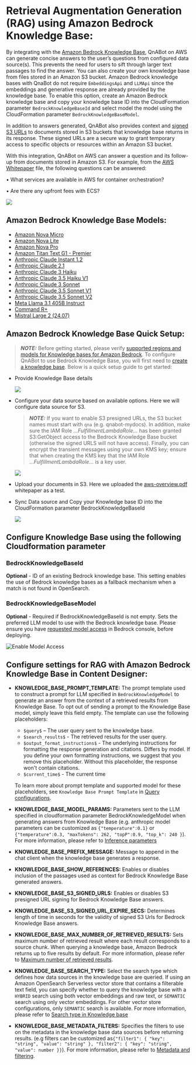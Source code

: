 # Retrieval Augmentation Generation (RAG) using Amazon Bedrock Knowledge Base:

By integrating with the [Amazon Bedrock Knowledge Base](https://aws.amazon.com/bedrock/knowledge-bases/), QnABot on AWS can generate concise answers to the user’s questions from configured data source(s). This prevents the need for users to sift through larger text passages to find the answer. You can also create your own knowledge base from files stored in an Amazon S3 bucket. Amazon Bedrock knowledge bases with QnaBot do not require `EmbeddingsApi` and `LLMApi` since the embeddings and generative response are already provided by the knowledge base. To enable this option, create an Amazon Bedrock knowledge base and copy your knowledge base ID into the CloudFormation parameter `BedrockKnowledgeBaseId` and select model the model using the CloudFormation parameter `BedrockKnowledgeBaseModel`. 

In addition to answers generated, QnABot also provides context and [signed S3 URLs](https://docs.aws.amazon.com/AmazonS3/latest/userguide/using-presigned-url.html) to documents stored in S3 buckets that knowledge base returns in its response. These signed URLs are a secure way to grant temporary access to specific objects or resources within an Amazon S3 bucket.

With this integration, QnABot on AWS can answer a question and its follow-up from documents stored in Amazon S3. For example, from the [AWS Whitepaper](https://docs.aws.amazon.com/pdfs/whitepapers/latest/aws-overview/aws-overview.pdf) file, the following questions can be answered:

•	What services are available in AWS for container orchestration?

•	Are there any upfront fees with ECS?

![](./images/image0.png)


## Amazon Bedrock Knowledge Base Models:
- [Amazon Nova Micro](https://us-east-1.console.aws.amazon.com/bedrock/home?region=us-east-1#/model-catalog/serverless/amazon.nova-micro-v1:0)
- [Amazon Nova Lite](https://us-east-1.console.aws.amazon.com/bedrock/home?region=us-east-1#/model-catalog/serverless/amazon.nova-lite-v1:0)
- [Amazon Nova Pro](https://us-east-1.console.aws.amazon.com/bedrock/home?region=us-east-1#/model-catalog/serverless/amazon.nova-pro-v1:0)
- [Amazon Titan Text G1 - Premier](https://us-east-1.console.aws.amazon.com/bedrock/home?region=us-east-1#/providers?model=amazon.titan-text-premier-v1:0)
- [Anthropic Claude Instant 1.2](https://us-east-1.console.aws.amazon.com/bedrock/home?region=us-east-1#/providers?model=anthropic.claude-instant-v1)
- [Anthropic Claude 2.1](https://us-east-1.console.aws.amazon.com/bedrock/home?region=us-east-1#/providers?model=anthropic.claude-v2:1)
- [Anthropic Claude 3 Haiku](https://us-east-1.console.aws.amazon.com/bedrock/home?region=us-east-1#/providers?model=anthropic.claude-3-haiku-20240307-v1:0)
- [Anthropic Claude 3.5 Haiku V1](https://us-east-1.console.aws.amazon.com/bedrock/home?region=us-east-1#/model-catalog/serverless/anthropic.claude-3-5-haiku-20241022-v1:0)
- [Anthropic Claude 3 Sonnet](https://us-east-1.console.aws.amazon.com/bedrock/home?region=us-east-1#/providers?model=anthropic.claude-3-sonnet-20240229-v1:0)
- [Anthropic Claude 3.5 Sonnet V1](https://us-east-1.console.aws.amazon.com/bedrock/home?region=us-east-1#/providers?model=anthropic.claude-3-5-sonnet-20240620-v1:0)
- [Anthropic Claude 3.5 Sonnet V2](https://us-east-1.console.aws.amazon.com/bedrock/home?region=us-east-1#/providers?model=anthropic.claude-3-5-sonnet-20241022-v2:0)
- [Meta Llama 3.1 405B Instruct](https://us-east-1.console.aws.amazon.com/bedrock/home?region=us-east-1#/providers?model=meta.llama3-1-405b-instruct-v1:0)
- [Command R+](https://us-east-1.console.aws.amazon.com/bedrock/home?region=us-east-1#/providers?model=cohere.command-r-plus-v1:0)
- [Mistral Large 2 (24.07)](https://us-east-1.console.aws.amazon.com/bedrock/home?region=us-east-1#/providers?model=mistral.mistral-large-2407-v1:0)


## Amazon Bedrock Knowledge Base Quick Setup:
> **_NOTE:_** 
Before getting started, please verify [supported regions and models for Knowledge bases for Amazon Bedrock](https://docs.aws.amazon.com/bedrock/latest/userguide/knowledge-base-supported.html). To configure QnABot to use Bedrock Knowledge Base, you will first need to [create a knowledge base](https://docs.aws.amazon.com/bedrock/latest/userguide/knowledge-base-create.html). Below is a quick setup guide to get started:

- Provide Knowledge Base details

    ![](./images/image1.png)

- Configure your data source based on available options. Here we will configure data source for S3. 
    > **_NOTE:_** If you want to enable S3 presigned URLs, the S3 bucket names must start with `qna` (e.g. qnabot-mydocs). In addition, make sure the IAM Role *...FulfillmentLambdaRole...* has been granted S3:GetObject access to the Bedrock Knowledge Base bucket (otherwise the signed URLS will not have access). Finally, you can encrypt the transient messages using your own KMS key; ensure that when creating the KMS key that the IAM Role *...FulfillmentLambdaRole...* is a key user.
    
    ![](./images/image2.png)

- Upload your documents in S3. Here we uploaded the [aws-overview.pdf](https://docs.aws.amazon.com/pdfs/whitepapers/latest/aws-overview/aws-overview.pdf) whitepaper as a test.

- Sync Data source and Copy your Knowledge base ID into the CloudFormation parameter BedrockKnowledgeBaseId

    ![](./images/image3.png)


## Configure Knowledge Base using the following Cloudformation parameter

### BedrockKnowledgeBaseId

**Optional** - ID of an existing Bedrock knowledge base. This setting enables the use of Bedrock knowledge bases as a fallback mechanism when a match is not found in OpenSearch.


### BedrockKnowledgeBaseModel

**Optional** -  Required if BedrockKnowledgeBaseId is not empty. Sets the preferred LLM model to use with the Bedrock knowledge base. Please ensure you have [requested model access](https://docs.aws.amazon.com/bedrock/latest/userguide/model-access.html) in Bedrock console, before deploying.

![Enable Model Access](./images/model_access_for_kb.png)



## Configure settings for RAG with Amazon Bedrock Knowledge Base in Content Designer:

- **KNOWLEDGE_BASE_PROMPT_TEMPLATE:** The prompt template used to construct a prompt for LLM specified in `BedrockKnowledgeModel` to generate an answer from the context of a retrieved results from Knowledge Base. To opt out of sending a prompt to the Knowledge Base model, simply leave this field empty. The template can use the following placeholders:
    - 	`$query$` – The user query sent to the knowledge base.
    - 	`$search_results$` - The retrieved results for the user query.
    - 	`$output_format_instructions$` - The underlying instructions for formatting the response generation and citations. Differs by model. If you define your own formatting instructions, we suggest that you remove this placeholder. Without this placeholder, the response won't contain citations.
    - 	`$current_time$` - The current time

    To learn more about prompt template and supported model for these placeholders, see `Knowledge Base Prompt Template` in [Query configurations](https://docs.aws.amazon.com/bedrock/latest/userguide/kb-test-config.html#kb-test-config-prompt-template).
- **KNOWLEDGE_BASE_MODEL_PARAMS:** Parameters sent to the LLM specified in cloudformation parameter BedrockKnowledgeModel when generating answers from Knowledge Base (e.g. anthropic model parameters can be customized as `{"temperature":0.1}` or `{"temperature":0.3, "maxTokens": 262, "topP":0.9, "top_k": 240 }`). For more information, please refer to [Inference parameters](https://docs.aws.amazon.com/bedrock/latest/userguide/kb-test-config.html)
- **KNOWLEDGE_BASE_PREFIX_MESSAGE:** Message to append in the chat client when the knowledge base generates a response.
- **KNOWLEDGE_BASE_SHOW_REFERENCES:** Enables or disables inclusion of the passages used as context for Bedrock Knowledge Base generated answers.
- **KNOWLEDGE_BASE_S3_SIGNED_URLS:** Enables or disables S3 presigned URL signing for Bedrock Knowledge Base answers.
- **KNOWLEDGE_BASE_S3_SIGNED_URL_EXPIRE_SECS:** Determines length of time in seconds for the validity of signed S3 Urls for Bedrock Knowledge Base answers.
- **KNOWLEDGE_BASE_MAX_NUMBER_OF_RETRIEVED_RESULTS:** Sets maximum number of retrieved result where each result corresponds to a source chunk. When querying a knowledge base, Amazon Bedrock returns up to five results by default. For more information, please refer to [Maximum number of retrieved results](https://docs.aws.amazon.com/bedrock/latest/userguide/kb-test-config.html).
- **KNOWLEDGE_BASE_SEARCH_TYPE:** Select the search type which defines how data sources in the knowledge base are queried. If using an Amazon OpenSearch Serverless vector store that contains a filterable text field, you can specify whether to query the knowledge base with a `HYBRID` search using both vector embeddings and raw text, or `SEMANTIC` search using only vector embeddings. For other vector store configurations, only `SEMANTIC` search is available. For more information, please refer to [Search type in Knowledge base](https://docs.aws.amazon.com/bedrock/latest/userguide/kb-test-config.html)
- **KNOWLEDGE_BASE_METADATA_FILTERS:** Specifies the filters to use on the metadata in the knowledge base data sources before returning results. (e.g filters can be customized as`{"filter1": { "key": "string", "value": "string" }, "filter2": { "key": "string", "value": number }}`). For more information, please refer to [Metadata and filtering](https://docs.aws.amazon.com/bedrock/latest/userguide/kb-test-config.html).